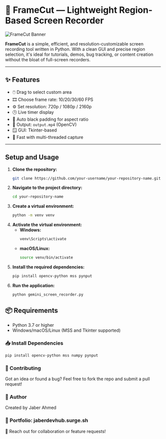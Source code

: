 # 🎥 FrameCut — Lightweight Region-Based Screen Recorder

![FrameCut Banner](https://your-image-link-here.gif) <!-- 🔄 Replace with your actual GIF URL -->

**FrameCut** is a simple, efficient, and resolution-customizable screen recording tool written in Python. With a clean GUI and precise region selection, it's ideal for tutorials, demos, bug tracking, or content creation without the bloat of full-screen recorders.

---

## ✨ Features

- 🖱️ Drag to select custom area
- 🎞️ Choose frame rate: 10/20/30/60 FPS
- ⚙️ Set resolution: 720p / 1080p / 2160p
- 🕒 Live timer display
- 🖤 Auto black padding for aspect ratio
- 💾 Output: `output.mp4` (OpenCV)
- 🪟 GUI: Tkinter-based
- 🚀 Fast with multi-threaded capture

---
## Setup and Usage

1.  **Clone the repository:**
    ```bash
    git clone https://github.com/your-username/your-repository-name.git
    ```
2.  **Navigate to the project directory:**
    ```bash
    cd your-repository-name
    ```
3.  **Create a virtual environment:**
    ```bash
    python -m venv venv
    ```
4.  **Activate the virtual environment:**
    *   **Windows:**
        ```bash
        venv\Scripts\activate
        ```
    *   **macOS/Linux:**
        ```bash
        source venv/bin/activate
        ```
5.  **Install the required dependencies:**
    ```bash
    pip install opencv-python mss pynput
    ```
6.  **Run the application:**
    ```bash
    python gemini_screen_recorder.py
    ```


## 📦 Requirements

- Python 3.7 or higher  
- Windows/macOS/Linux (MSS and Tkinter supported)

### 📥 Install Dependencies

```bash
pip install opencv-python mss numpy pynput
```

### 🤝 Contributing
Got an idea or found a bug? Feel free to fork the repo and submit a pull request!

### 🔗 Author
Created by Jaber Ahmed
### 🔗 Portfolio: jaberdevhub.surge.sh
📧 Reach out for collaboration or feature requests!


